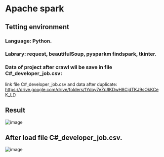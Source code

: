 # Apache spark

## Tetting environment
### Language: Python.
### Labrary: request, beautifulSoup, pysparkm findspark, tkinter.

### Data of project after crawl wil be save in file C#_developer_job.csv:
link file C#_developer_job.csv and data after duplicate:
https://drive.google.com/drive/folders/1Ydoy7eZrJIKDwH8CjdTKJ9sOkKCeK_LD
## Result
![image](https://github.com/datt46999/Apache-Spark/assets/125117718/38f80ab4-bbef-459d-84b4-4dedc98b71f8)

## After load file C#_developer_job.csv.  

![image](https://github.com/datt46999/Apache-Spark/assets/125117718/5032039c-9214-4022-b02b-c191cc59ebff)
